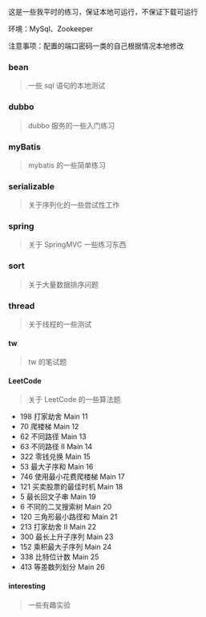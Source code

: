 这是一些我平时的练习，保证本地可运行，不保证下载可运行

环境：MySql、Zookeeper

注意事项：配置的端口密码一类的自己根据情况本地修改
### bean
> 一些 sql 语句的本地测试
### dubbo
> dubbo 服务的一些入门练习
### myBatis
> mybatis 的一些简单练习
### serializable
> 关于序列化的一些尝试性工作
### spring
> 关于 SpringMVC 一些练习东西
### sort
>关于大量数据排序问题
### thread
>关于线程的一些测试
#### tw
> tw 的笔试题
#### LeetCode
> 关于 LeetCode 的一些算法题
- 198  打家劫舍  Main 11
- 70 爬楼梯    Main 12
- 62 不同路径    Main 13
- 63 不同路径 II    Main 14
- 322 零钱兑换    Main 15
- 53 最大子序和   Main 16
- 746 使用最小花费爬楼梯   Main 17
- 121 买卖股票的最佳时机   Main 18
- 5 最长回文子串   Main 19
- 6 不同的二叉搜索树   Main 20
- 120 三角形最小路径和   Main 21
- 213 打家劫舍 II   Main 22
- 300 最长上升子序列   Main 23
- 152 乘积最大子序列   Main 24
- 338 比特位计数   Main 25
- 413 等差数列划分   Main 26

#### interesting
> 一些有趣实验